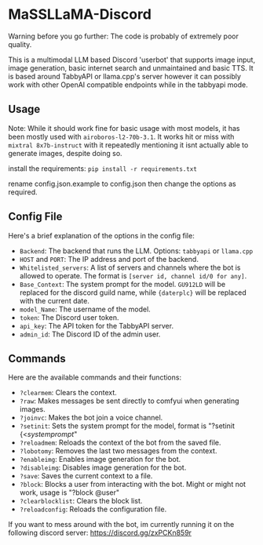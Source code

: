 
# MaSSLLaMA-Discord
Warning before you go further: The code is probably of extremely poor quality.

This is a multimodal LLM based Discord 'userbot' that supports image input, image generation, basic internet search and unmaintained and basic TTS.
It is based around TabbyAPI or llama.cpp's server however it can possibly work with other OpenAI compatible endpoints while in the tabbyapi mode.

## Usage

Note: 
While it should work fine for basic usage with most models, it has been mostly used with `airoboros-l2-70b-3.1`. It works hit or miss with `mixtral 8x7b-instruct` with it repeatedly mentioning it isnt actually able to generate images, despite doing so.

install the requirements:
`pip install -r requirements.txt`

rename config.json.example to config.json then change the options as required.

## Config File 

Here's a brief explanation of the options in the config file:

- `Backend`: The backend that runs the LLM. Options: `tabbyapi` or `llama.cpp`
- `HOST` and `PORT`: The IP address and port of the backend.
- `Whitelisted_servers`: A list of servers and channels where the bot is allowed to operate. The format is `[server id, channel id/0 for any]`.
- `Base_Context`: The system prompt for the model. `GU912LD` will be replaced for the discord guild name, while `{daterplc}` will be replaced with the current date.
- `model_Name`: The username of the model.
- `token`: The Discord user token.
- `api_key`: The API token for the TabbyAPI server.
- `admin_id`: The Discord ID of the admin user.

## Commands

Here are the available commands and their functions:

- `?clearmem`: Clears the context.
- `?raw`: Makes messages be sent directly to comfyui when generating images.
- `?joinvc`: Makes the bot join a voice channel.
- `?setinit`: Sets the system prompt for the model, format is "?setinit {<*systemprompt*"
- `?reloadmem`: Reloads the context of the bot from the saved file.
- `?lobotomy`: Removes the last two messages from the context.
- `?enableimg`: Enables image generation for the bot.
- `?disableimg`: Disables image generation for the bot.
- `?save`: Saves the current context to a file.
- `?block`: Blocks a user from interacting with the bot. Might or might not work, usage is "?block @user"
- `?clearblocklist`: Clears the block list.
- `?reloadconfig`: Reloads the configuration file.

If you want to mess around with the bot, im currently running it on the following discord server:
https://discord.gg/zxPCKn859r
